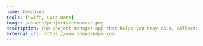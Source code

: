 ```yaml
---
name: Composed
tools: [Swift, Core Data]
image: /assets/projects/composed.png
description: The project manager app that helps you stay calm, collected, and composed.
external_url: https://www.composedpm.com
---
```

